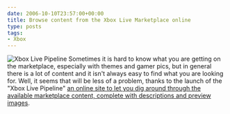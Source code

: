 ```yaml
---
date: 2006-10-10T23:57:00+00:00
title: Browse content from the Xbox Live Marketplace online
type: posts
tags:
- Xbox
---
```

![Xbox Live Pipeline](/images/XboxLivePipeline.png)
Sometimes it is hard to know what you are getting on the marketplace, especially with themes and gamer pics, but in general there is a lot of content and it isn't always easy to find what you are looking for. Well, it seems that will be less of a problem, thanks to the launch of the "Xbox Live Pipeline" [an online site to let you dig around through the available marketplace content, complete with descriptions and preview images](https://www.xboxlivepipeline.com/).

